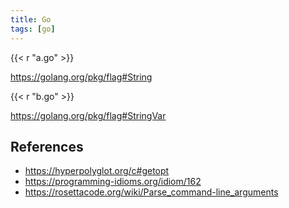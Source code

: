 ```yaml
---
title: Go
tags: [go]
---
```


{{< r "a.go" >}}

<https://golang.org/pkg/flag#String>

{{< r "b.go" >}}

<https://golang.org/pkg/flag#StringVar>

## References

- <https://hyperpolyglot.org/c#getopt>
- <https://programming-idioms.org/idiom/162>
- <https://rosettacode.org/wiki/Parse_command-line_arguments>
